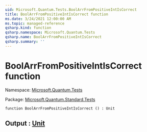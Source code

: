 ```yaml
---
uid: Microsoft.Quantum.Tests.BoolArrFromPositiveIntIsCorrect
title: BoolArrFromPositiveIntIsCorrect function
ms.date: 3/24/2021 12:00:00 AM
ms.topic: managed-reference
qsharp.kind: function
qsharp.namespace: Microsoft.Quantum.Tests
qsharp.name: BoolArrFromPositiveIntIsCorrect
qsharp.summary: ''
---
```


# BoolArrFromPositiveIntIsCorrect function

Namespace: [Microsoft.Quantum.Tests](xref:Microsoft.Quantum.Tests)

Package: [Microsoft.Quantum.Standard.Tests](https://nuget.org/packages/Microsoft.Quantum.Standard.Tests)




```qsharp
function BoolArrFromPositiveIntIsCorrect () : Unit
```


## Output : [Unit](xref:microsoft.quantum.lang-ref.unit)

